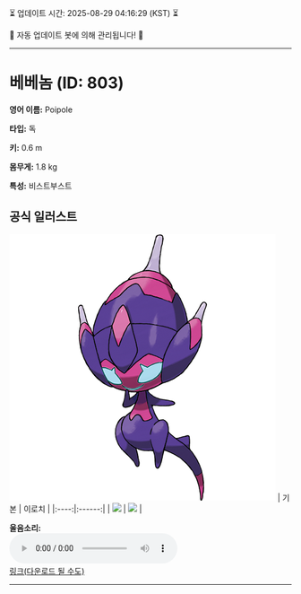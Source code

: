 
⏳ 업데이트 시간: 2025-08-29 04:16:29 (KST) ⏳

🤖 자동 업데이트 봇에 의해 관리됩니다! 🤖

---

# 베베놈 (ID: 803)
**영어 이름:** Poipole

**타입:** 독

**키:** 0.6 m

**몸무게:** 1.8 kg

**특성:** 비스트부스트

## 공식 일러스트
![](https://raw.githubusercontent.com/PokeAPI/sprites/master/sprites/pokemon/other/official-artwork/803.png)
| 기본 | 이로치 |
|:----:|:------:|
| <img src="http://play.pokemonshowdown.com/sprites/ani/poipole.gif" width="200"> | <img src="http://play.pokemonshowdown.com/sprites/ani-shiny/poipole.gif" width="200"> |

**울음소리:**<br><audio controls src="https://raw.githubusercontent.com/PokeAPI/cries/main/cries/pokemon/latest/803.ogg"></audio><br> [링크(다운로드 될 수도)](https://raw.githubusercontent.com/PokeAPI/cries/main/cries/pokemon/latest/803.ogg)


---
